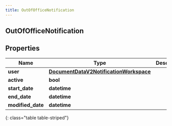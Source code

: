 ```yaml
---
title: OutOfOfficeNotification
---
```

## OutOfOfficeNotification

## Properties

|Name | Type | Description | Notes|
|------------ | ------------- | ------------- | -------------|
| **user** | [**DocumentDataV2NotificationWorkspace**](DocumentDataV2NotificationWorkspace.html) |  | [optional] |
| **active** | **bool** |  | [optional] |
| **start_date** | **datetime** |  | [optional] |
| **end_date** | **datetime** |  | [optional] |
| **modified_date** | **datetime** |  | [optional] |
{: class="table table-striped"}


